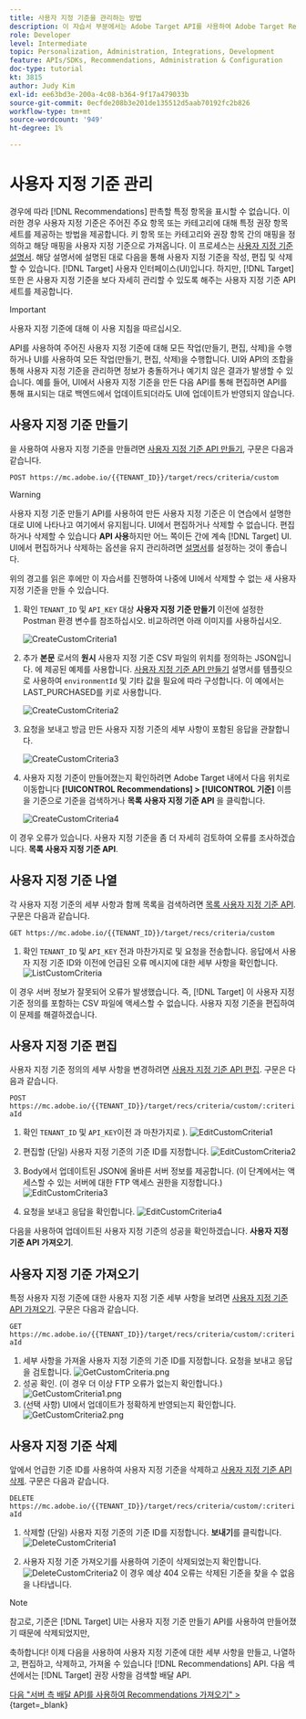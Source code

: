 ```yaml
---
title: 사용자 지정 기준을 관리하는 방법
description: 이 자습서 부분에서는 Adobe Target API를 사용하여 Adobe Target Recommendations 기준을 관리, 만들기, 목록, 편집, 가져오기 및 삭제하는 데 필요한 단계를 개발자에게 안내합니다.
role: Developer
level: Intermediate
topic: Personalization, Administration, Integrations, Development
feature: APIs/SDKs, Recommendations, Administration & Configuration
doc-type: tutorial
kt: 3815
author: Judy Kim
exl-id: ee63bd3e-200a-4c08-b364-9f17a479033b
source-git-commit: 0ecfde208b3e201de135512d5aab70192fc2b826
workflow-type: tm+mt
source-wordcount: '949'
ht-degree: 1%

---
```


# 사용자 지정 기준 관리

경우에 따라 [!DNL Recommendations] 판촉할 특정 항목을 표시할 수 없습니다. 이러한 경우 사용자 지정 기준은 주어진 주요 항목 또는 카테고리에 대해 특정 권장 항목 세트를 제공하는 방법을 제공합니다. 키 항목 또는 카테고리와 권장 항목 간의 매핑을 정의하고 해당 매핑을 사용자 지정 기준으로 가져옵니다. 이 프로세스는 [사용자 지정 기준 설명서](https://experienceleague.adobe.com/docs/target/using/recommendations/criteria/recommendations-csv.html?lang=en). 해당 설명서에 설명된 대로 다음을 통해 사용자 지정 기준을 작성, 편집 및 삭제할 수 있습니다. [!DNL Target] 사용자 인터페이스(UI)입니다. 하지만, [!DNL Target] 또한 은 사용자 지정 기준을 보다 자세히 관리할 수 있도록 해주는 사용자 지정 기준 API 세트를 제공합니다.

>[!IMPORTANT]
>
>사용자 지정 기준에 대해 이 사용 지침을 따르십시오.
>
> API를 사용하여 주어진 사용자 지정 기준에 대해 모든 작업(만들기, 편집, 삭제)을 수행하거나 UI를 사용하여 모든 작업(만들기, 편집, 삭제)을 수행합니다. UI와 API의 조합을 통해 사용자 지정 기준을 관리하면 정보가 충돌하거나 예기치 않은 결과가 발생할 수 있습니다. 예를 들어, UI에서 사용자 지정 기준을 만든 다음 API를 통해 편집하면 API를 통해 표시되는 대로 백엔드에서 업데이트되더라도 UI에 업데이트가 반영되지 않습니다.

## 사용자 지정 기준 만들기

을 사용하여 사용자 지정 기준을 만들려면 [사용자 지정 기준 API 만들기](https://developers.adobetarget.com/api/recommendations/#operation/createCriteriaCustom), 구문은 다음과 같습니다.

`POST https://mc.adobe.io/{{TENANT_ID}}/target/recs/criteria/custom`

>[!WARNING]
>
>사용자 지정 기준 만들기 API를 사용하여 만든 사용자 지정 기준은 이 연습에서 설명한 대로 UI에 나타나고 여기에서 유지됩니다. UI에서 편집하거나 삭제할 수 없습니다. 편집하거나 삭제할 수 있습니다 **API 사용**&#x200B;하지만 어느 쪽이든 간에 계속 [!DNL Target] UI. UI에서 편집하거나 삭제하는 옵션을 유지 관리하려면 [설명서](https://experienceleague.adobe.com/docs/target/using/recommendations/criteria/recommendations-csv.html?lang=en)를 설정하는 것이 좋습니다.

위의 경고를 읽은 후에만 이 자습서를 진행하여 나중에 UI에서 삭제할 수 없는 새 사용자 지정 기준을 만들 수 있습니다.

1. 확인 `TENANT_ID` 및 `API_KEY` 대상 **사용자 지정 기준 만들기** 이전에 설정한 Postman 환경 변수를 참조하십시오. 비교하려면 아래 이미지를 사용하십시오.

   ![CreateCustomCriteria1](assets/CreateCustomCriteria1.png)

2. 추가 **본문** 로서의 **원시** 사용자 지정 기준 CSV 파일의 위치를 정의하는 JSON입니다. 에 제공된 예제를 사용합니다. [사용자 지정 기준 API 만들기](https://developers.adobetarget.com/api/recommendations/#operation/getAllCriteriaCustom) 설명서를 템플릿으로 사용하여 `environmentId` 및 기타 값을 필요에 따라 구성합니다. 이 예에서는 LAST_PURCHASED를 키로 사용합니다.

   ![CreateCustomCriteria2](assets/CreateCustomCriteria2.png)

3. 요청을 보내고 방금 만든 사용자 지정 기준의 세부 사항이 포함된 응답을 관찰합니다.

   ![CreateCustomCriteria3](assets/CreateCustomCriteria3.png)

4. 사용자 지정 기준이 만들어졌는지 확인하려면 Adobe Target 내에서 다음 위치로 이동합니다 **[!UICONTROL Recommendations] > [!UICONTROL 기준]** 이름을 기준으로 기준을 검색하거나 **목록 사용자 지정 기준 API** 을 클릭합니다.

   ![CreateCustomCriteria4](assets/CreateCustomCriteria4.png)

이 경우 오류가 있습니다. 사용자 지정 기준을 좀 더 자세히 검토하여 오류를 조사하겠습니다. **목록 사용자 지정 기준 API**.

## 사용자 지정 기준 나열

각 사용자 지정 기준의 세부 사항과 함께 목록을 검색하려면 [목록 사용자 지정 기준 API](https://developers.adobetarget.com/api/recommendations/#operation/getAllCriteriaCustom). 구문은 다음과 같습니다.

`GET https://mc.adobe.io/{{TENANT_ID}}/target/recs/criteria/custom`

1. 확인 `TENANT_ID` 및 `API_KEY` 전과 마찬가지로 및 요청을 전송합니다. 응답에서 사용자 지정 기준 ID와 이전에 언급된 오류 메시지에 대한 세부 사항을 확인합니다.
   ![ListCustomCriteria](assets/ListCustomCriteria.png)

이 경우 서버 정보가 잘못되어 오류가 발생했습니다. 즉, [!DNL Target] 이 사용자 지정 기준 정의를 포함하는 CSV 파일에 액세스할 수 없습니다. 사용자 지정 기준을 편집하여 이 문제를 해결하겠습니다.

## 사용자 지정 기준 편집

사용자 지정 기준 정의의 세부 사항을 변경하려면 [사용자 지정 기준 API 편집](https://developers.adobetarget.com/api/recommendations/#operation/updateCriteriaCustom). 구문은 다음과 같습니다.

`POST https://mc.adobe.io/{{TENANT_ID}}/target/recs/criteria/custom/:criteriaId`

1. 확인 `TENANT_ID` 및 `API_KEY`이전 과 마찬가지로 ).
   ![EditCustomCriteria1](assets/EditCustomCriteria1.png)

1. 편집할 (단일) 사용자 지정 기준의 기준 ID를 지정합니다.
   ![EditCustomCriteria2](assets/EditCustomCriteria2.png)

1. Body에서 업데이트된 JSON에 올바른 서버 정보를 제공합니다. (이 단계에서는 액세스할 수 있는 서버에 대한 FTP 액세스 권한을 지정합니다.)
   ![EditCustomCriteria3](assets/EditCustomCriteria3.png)

1. 요청을 보내고 응답을 확인합니다.
   ![EditCustomCriteria4](assets/EditCustomCriteria4.png)

다음을 사용하여 업데이트된 사용자 지정 기준의 성공을 확인하겠습니다. **사용자 지정 기준 API 가져오기**.

## 사용자 지정 기준 가져오기

특정 사용자 지정 기준에 대한 사용자 지정 기준 세부 사항을 보려면 [사용자 지정 기준 API 가져오기](https://developers.adobetarget.com/api/recommendations/#operation/getCriteriaCustom). 구문은 다음과 같습니다.

`GET https://mc.adobe.io/{{TENANT_ID}}/target/recs/criteria/custom/:criteriaId`

1. 세부 사항을 가져올 사용자 지정 기준의 기준 ID를 지정합니다. 요청을 보내고 응답을 검토합니다.
   ![GetCustomCriteria.png](assets/GetCustomCriteria.png)
1. 성공 확인. (이 경우 더 이상 FTP 오류가 없는지 확인합니다.)
   ![GetCustomCriteria1.png](assets/GetCustomCriteria1.png)
1. (선택 사항) UI에서 업데이트가 정확하게 반영되는지 확인합니다.
   ![GetCustomCriteria2.png](assets/GetCustomCriteria2.png)

## 사용자 지정 기준 삭제

앞에서 언급한 기준 ID를 사용하여 사용자 지정 기준을 삭제하고 [사용자 지정 기준 API 삭제](https://developers.adobetarget.com/api/recommendations/#operation/deleteCriteriaCustom). 구문은 다음과 같습니다.

`DELETE https://mc.adobe.io/{{TENANT_ID}}/target/recs/criteria/custom/:criteriaId`

1. 삭제할 (단일) 사용자 지정 기준의 기준 ID를 지정합니다. **보내기**를 클릭합니다.
   ![DeleteCustomCriteria1](assets/DeleteCustomCriteria1.png)

1. 사용자 지정 기준 가져오기를 사용하여 기준이 삭제되었는지 확인합니다.
   ![DeleteCustomCriteria2](assets/DeleteCustomCriteria2.png)
이 경우 예상 404 오류는 삭제된 기준을 찾을 수 없음을 나타냅니다.

>[!NOTE]
>참고로, 기준은 [!DNL Target] UI는 사용자 지정 기준 만들기 API를 사용하여 만들어졌기 때문에 삭제되었지만,

축하합니다! 이제 다음을 사용하여 사용자 지정 기준에 대한 세부 사항을 만들고, 나열하고, 편집하고, 삭제하고, 가져올 수 있습니다 [!DNL Recommendations] API. 다음 섹션에서는 [!DNL Target] 권장 사항을 검색할 배달 API.

[다음 &quot;서버 측 배달 API를 사용하여 Recommendations 가져오기&quot; >](https://developer.adobe.com/target/before-administer/recs-api/fetch-recs-server-side-delivery-api/){target=_blank}
